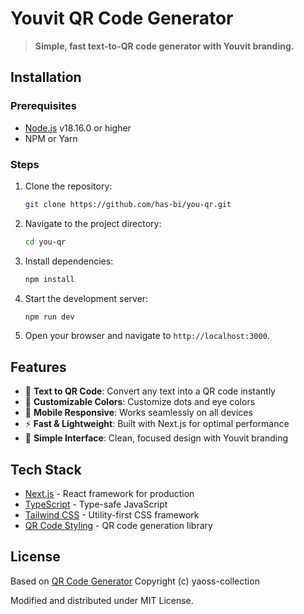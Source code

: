 # Youvit QR Code Generator

> **Simple, fast text-to-QR code generator with Youvit branding.**

## Installation

### Prerequisites

- [Node.js](https://nodejs.org/en/) v18.16.0 or higher
- NPM or Yarn

### Steps

1. Clone the repository:
   ```bash
   git clone https://github.com/has-bi/you-qr.git
   ```
2. Navigate to the project directory:
   ```bash
   cd you-qr
   ```
3. Install dependencies:
   ```bash
   npm install
   ```
4. Start the development server:
   ```bash
   npm run dev
   ```
5. Open your browser and navigate to `http://localhost:3000`.

## Features

- 🔗 **Text to QR Code**: Convert any text into a QR code instantly
- 🎨 **Customizable Colors**: Customize dots and eye colors
- 📱 **Mobile Responsive**: Works seamlessly on all devices
- ⚡ **Fast & Lightweight**: Built with Next.js for optimal performance
- 🎯 **Simple Interface**: Clean, focused design with Youvit branding

## Tech Stack

- [Next.js](https://nextjs.org/) - React framework for production
- [TypeScript](https://www.typescriptlang.org/) - Type-safe JavaScript
- [Tailwind CSS](https://tailwindcss.com/) - Utility-first CSS framework
- [QR Code Styling](https://www.npmjs.com/package/qr-code-styling) - QR code generation library

## License

Based on [QR Code Generator](https://github.com/yaoss-collection/qrcodegenerator-frontend-nextjs) 
Copyright (c) yaoss-collection

Modified and distributed under MIT License.